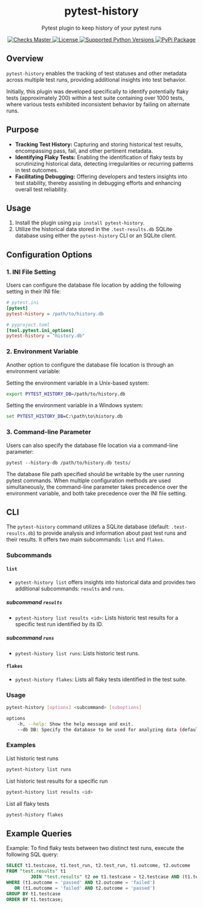<h1 align="center">pytest-history</h1>
<p align="center">
Pytest plugin to keep history of your pytest runs
</p>

<p align="center">

<a href="https://github.com/Nicoretti/one-piece/python/pytest-history">
    <img src="https://img.shields.io/github/checks-status/nicoretti/crc/master" alt="Checks Master">
</a>
<a href="https://opensource.org/licenses/MIT">
    <img src="https://img.shields.io/pypi/l/pytest-history" alt="License">
</a>
<a href="https://pypi.org/project/pytest-history/">
    <img src="https://img.shields.io/pypi/pyversions/pytest-history" alt="Supported Python Versions">
</a>
<a href="https://pypi.org/project/pytest-history/">
    <img src="https://img.shields.io/pypi/v/pytest-history" alt="PyPi Package">
</a>
</p>

## Overview

`pytest-history` enables the tracking of test statuses and other metadata across multiple test runs, providing
additional insights into test behavior.

Initially, this plugin was developed specifically to identify potentially flaky tests (approximately 200) within a test
suite containing over 1000 tests, where various tests exhibited inconsistent behavior by failing on alternate runs.

## Purpose

- **Tracking Test History:** Capturing and storing historical test results, encompassing pass, fail, and other pertinent
  metadata.
- **Identifying Flaky Tests:** Enabling the identification of flaky tests by scrutinizing historical data, detecting
  irregularities or recurring patterns in test outcomes.
- **Facilitating Debugging:** Offering developers and testers insights into test stability, thereby assisting in
  debugging efforts and enhancing overall test reliability.

## Usage

1. Install the plugin using `pip install pytest-history`.
2. Utilize the historical data stored in the `.test-results.db` SQLite database using either the `pytest-history` CLI or an SQLite client.

## Configuration Options
### 1. INI File Setting
Users can configure the database file location by adding the following setting in their INI file:

```ini
# pytest.ini
[pytest]
pytest-history = /path/to/history.db
```

```toml
# pyproject.toml
[tool.pytest.ini_options]
pytest-history = "history.db"
```


### 2. Environment Variable
Another option to configure the database file location is through an environment variable:

Setting the environment variable in a Unix-based system:
```bash
export PYTEST_HISTORY_DB=/path/to/history.db
```

Setting the environment variable in a Windows system:
```cmd
set PYTEST_HISTORY_DB=C:\path\to\history.db
```

### 3. Command-line Parameter
Users can also specify the database file location via a command-line parameter:

```shell
pytest --history-db /path/to/history.db tests/
```


The database file path specified should be writable by the user running pytest commands.
When multiple configuration methods are used simultaneously, the command-line parameter takes precedence over the environment variable, and both take precedence over the INI file setting.


## CLI
The `pytest-history` command utilizes a SQLite database (default: `.test-results.db`) to provide analysis and information about past test runs and their results. It offers two main subcommands: `list` and `flakes`.

### Subcommands

#### `list`
- `pytest-history list` offers insights into historical data and provides two additional subcommands: `results` and `runs`.
  
##### subcommand `results`
- `pytest-history list results <id>`: Lists historic test results for a specific test run identified by its ID.
  
##### subcommand  `runs`
- `pytest-history list runs`: Lists historic test runs.

#### `flakes`
- `pytest-history flakes`: Lists all flaky tests identified in the test suite.

### Usage

```bash
pytest-history [options] <subcommand> [suboptions]

options
    -h, --help: Show the help message and exit.
    --db DB: Specify the database to be used for analyzing data (default: .test-results.db).
```

### Examples

List historic test runs
```bash
pytest-history list runs
```

List historic test results for a specific run
```bash
pytest-history list results <id>
```

List all flaky tests
```bash
pytest-history flakes
```

## Example Queries

Example: To find flaky tests between two distinct test runs, execute the following SQL query:

```sql
SELECT t1.testcase, t1.test_run, t2.test_run, t1.outcome, t2.outcome
FROM "test.results" t1
         JOIN "test.results" t2 on t1.testcase = t2.testcase AND (t1.test_run = 1 AND t2.test_run = 2)
WHERE (t1.outcome = 'passed' AND t2.outcome = 'failed')
   OR (t1.outcome = 'failed' AND t2.outcome = 'passed')
GROUP BY t1.testcase
ORDER BY t1.testcase;
```
